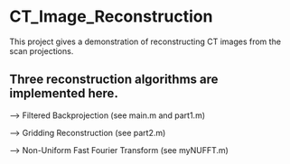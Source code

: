 # CT_Image_Reconstruction

This project gives a demonstration of reconstructing CT images from the scan projections.

## Three reconstruction algorithms are implemented here.

--> Filtered Backprojection (see main.m and part1.m)

--> Gridding Reconstruction (see part2.m)

--> Non-Uniform Fast Fourier Transform (see myNUFFT.m)
